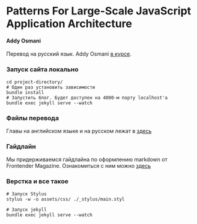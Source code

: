 # Patterns For Large-Scale JavaScript Application Architecture
#### Addy Osmani

Перевод на русский язык. Addy Osmani [в курсе][1].

### Запуск сайта локально

    
    cd project-directory/
    # Один раз установить зависимости
    bundle install
    # Запустить блог. Будет доступен на 4000-м порту localhost'а
    bundle exec jekyll serve --watch


### Файлы перевода

Главы на английском языке и на русском лежат в [здесь][2]

### Гайдлайн

Мы придерживаемся гайдлайна по оформлению markdown от Frontender Magazine.
Ознакомиться с ним можно [здесь][3]



### Верстка и все такое

    # Запуск Stylus
    stylus -w -o assets/css/ ./_stylus/main.styl

    # Запуск jekyll
    bundle exec jekyll serve --watch


[1]: https://twitter.com/addyosmani/status/415195066895171584
[2]: https://github.com/shuvalov-anton/Patterns-For-Large-Scale-JavaScript-Application-Architecture/tree/gh-pages/_includes/translation
[3]: https://github.com/FMRobot/FM-guidelines
